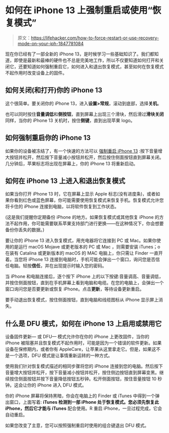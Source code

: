 # 如何在 iPhone 13 上强制重启或使用“恢复模式”

> 原文：<https://lifehacker.com/how-to-force-restart-or-use-recovery-mode-on-your-iph-1847781084>

现在你已经有了一部全新的 iPhone 13，是时候学习一些基础知识了。我们都知道，即使是最新和最棒的硬件也不总是完美地工作，所以不仅要知道如何打开和关闭它，还要知道如何强制重启它，如何进入和退出恢复模式，甚至如何在恢复模式不起作用时改变设备上的固件。



## 如何关闭(和打开)你的 iPhone 13

这个很简单。要关闭你的 iPhone 13，进入**设置>常规**，滚动到底部，选择**关机**。

也可以同时按住**音量调低**和**侧按钮**，直到屏幕上出现三个滑块，然后滑过**滑块关闭**同样，当你的 iPhone 13 关机时，按住**侧键**，直到出现苹果 logo。

## 如何强制重启你的 iPhone 13

如果你的设备被冻结了，有一个快速的方法可以 [强制重启 iPhone 13](https://lifehacker.com/how-to-force-restart-any-iphone-or-ipad-1847257706) :按下音量增大按钮并松开，然后按下音量减小按钮并松开，然后按住侧面按钮直到屏幕关闭。几分钟后，苹果标志将出现在屏幕上，你的 iPhone 13 将重新启动。

## 如何在 iPhone 13 上进入和退出恢复模式

如果当你打开 iPhone 13 时，它在屏幕上显示 Apple 标志(没有进度条)，或者如果你看到红色或蓝色屏幕，你可能需要使用恢复模式来恢复手机。恢复模式允许您将卡住的 iPhone 连接到电脑，以将软件恢复到工作状态。

(这是我们提醒你定期备份 iPhone 的地方。如果恢复模式或其他恢复 iPhone 的方法不起作用，你可能需要联系苹果支持部门进行更换——在这种情况下，你会想要备份你丢失的数据。)

要让你的 iPhone 13 进入恢复模式，用充电器将它连接到 PC 或 Mac。如果你使用的是运行 macOS Mojave 或更老版本的 PC 或 Mac ，则需要安装 iTunes；o 在装有 Catalina 或更新版本的 macOS 的 MAC 电脑上，你只需让 Finder 一直开着。当您将 iPhone 13 连接到电脑时，手机可能会弹出一个窗口，询问您是否信任电脑。轻按**信任**，并在出现提示时输入您的密码。

当 iPhone 和电脑连接后，逐个按下 iPhone 上的以下按键:音量调高、音量调低，并按住侧面按钮，直到在手机屏幕上看到电脑和电缆。在您的电脑上，会弹出一个窗口询问您是否要更新或恢复 iPhone。点击**更新**，等待设备更新重启。

要手动退出恢复模式，按住侧面按钮，直到电脑和线缆图标从 iPhone 显示屏上消失。

## 什么是 DFU 模式，如何在 iPhone 13 上启用或禁用它

设备固件更新— 或 DFU— 模式允许你在你的 iPhone 上更改固件，当你的 iPhone 被阻塞并且恢复模式不起作用时，可能是因为一个错误的软件更新。如果设备在保修期内，或者你有 AppleCare，让苹果从这里拿走它。但是，如果这不是一个选项，DFU 模式是让事情重新运转的一种方式。

使用我们针对恢复模式描述的相同步骤将您的 iPhone 连接到您的电脑。然后按下音量增大按钮并松开，按下音量减小按钮并松开，按住侧边按钮直到屏幕变黑。继续按住侧面按钮并按下音量降低按钮五秒钟。松开侧面按钮，按住音量按钮 10 秒钟。这会让你的 iPhone 进入 DFU 模式。

你的 iPhone 屏幕将保持黑暗，你会在电脑上的 Finder 或 iTunes 中得到一个弹出窗口，上面写着: **iTunes 检测到一部 iPhone 处于恢复模式。您必须先恢复此 iPhone，然后它才能与 iTunes** 配合使用。R 重启 iPhone，一旦过程完成，它会自动重启。

如果您改变了主意，您可以按照强制重启时使用的组合键退出 DFU 模式。